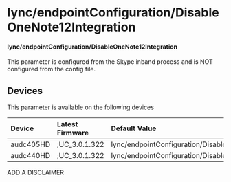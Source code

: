 ﻿---
description: lync/endpointConfiguration/DisableOneNote12Integration
search:
    keywords: ['lync','endpointConfiguration','DisableOneNote12Integration']
---

# lync/endpointConfiguration/DisableOneNote12Integration

#### lync/endpointConfiguration/DisableOneNote12Integration

This parameter is configured from the Skype inband process and is NOT configured from the config file.



## Devices
This parameter is available on the following devices

| Device | Latest Firmware | Default Value |
|:---|:---|:---|
| audc405HD | ;UC_3.0.1.322 | lync/endpointConfiguration/DisableOneNote12Integration=0 
| audc440HD | ;UC_3.0.1.322 | lync/endpointConfiguration/DisableOneNote12Integration=0 

ADD A DISCLAIMER
